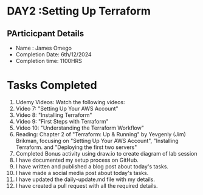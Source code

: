 # DAY2 :Setting Up Terraform 
## PArticicpant Details
* Name : James Omego
* Completion Date: 6th/12/2024
* Completion time: 1100HRS
# Tasks Completed
1. Udemy Videos: Watch the following videos:
2. Video 7: "Setting Up Your AWS Account"
3. Video 8: "Installing Terraform"
4. Video 9: "First Steps with Terraform"
5. Video 10: "Understanding the Terraform Workflow"
6. Reading: Chapter 2 of "Terraform: Up & Running" by Yevgeniy (Jim) Brikman, focusing on "Setting Up Your AWS Account", "Installing Terraform. and "Deploying the first two servers"
7. Completed Bonus activity using draw.io to create diagram of lab session
8. I have documented my setup process on GitHub.
9. I have written and published a blog post about today's tasks.
10. I have made a social media post about today's tasks.
11. I have updated the daily-update.md file with my details.
12. I have created a pull request with all the required details.
